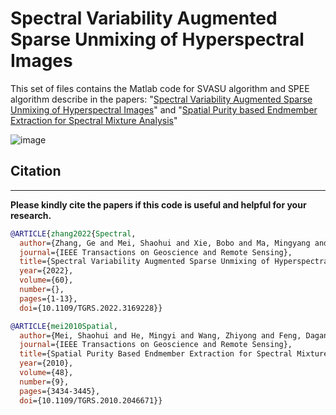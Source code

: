 # Spectral Variability Augmented Sparse Unmixing of Hyperspectral Images

This set of files contains the Matlab code for SVASU algorithm and SPEE algorithm describe in the papers:
 "[Spectral Variability Augmented Sparse Unmixing of Hyperspectral Images](https://ieeexplore.ieee.org/document/9761165)" and "[Spatial Purity based Endmember Extraction for Spectral Mixture Analysis](https://ieeexplore.ieee.org/document/5467158)" 

![image](https://github.com/MeiShaohui/Spectral-Variability-Augmented-Sparse-Unmixing-of-Hyperspectral-Images/blob/main/SVASU_Framework.png)

## Citation
---------------------

**Please kindly cite the papers if this code is useful and helpful for your research.**

```bibtex
@ARTICLE{zhang2022{Spectral,
  author={Zhang, Ge and Mei, Shaohui and Xie, Bobo and Ma, Mingyang and Zhang, Yifan and Feng, Yan and Du, Qian},
  journal={IEEE Transactions on Geoscience and Remote Sensing}, 
  title={Spectral Variability Augmented Sparse Unmixing of Hyperspectral Images}, 
  year={2022},
  volume={60},
  number={},
  pages={1-13},
  doi={10.1109/TGRS.2022.3169228}}

@ARTICLE{mei2010Spatial,
  author={Mei, Shaohui and He, Mingyi and Wang, Zhiyong and Feng, Dagan},
  journal={IEEE Transactions on Geoscience and Remote Sensing}, 
  title={Spatial Purity Based Endmember Extraction for Spectral Mixture Analysis}, 
  year={2010},
  volume={48},
  number={9},
  pages={3434-3445},
  doi={10.1109/TGRS.2010.2046671}}
```
